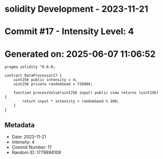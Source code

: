 ﻿# solidity Development - 2023-11-21
# Commit #17 - Intensity Level: 4
# Generated on: 2025-06-07 11:06:52
```solidity
pragma solidity ^0.8.0;

contract DataProcessor17 {
    uint256 public intensity = 4;
    uint256 private randomSeed = 728904;

    function processValue(uint256 input) public view returns (uint256) {
        return input * intensity + randomSeed % 100;
    }
}
```
## Metadata
- Date: 2023-11-21
- Intensity: 4
- Commit Number: 17
- Random ID: 1779894109
